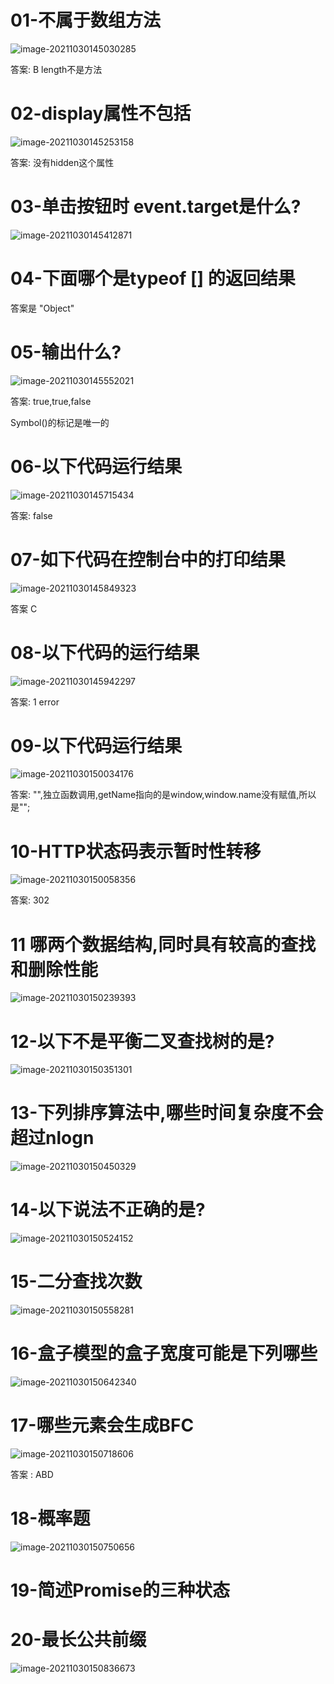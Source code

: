 # 01-不属于数组方法

![image-20211030145030285](https://codespirit-publicpicture.oss-cn-hangzhou.aliyuncs.com/img/%E6%80%9D%E4%B8%BA-%E7%BA%BF%E4%B8%8A.png)

答案: B length不是方法

# 02-display属性不包括

![image-20211030145253158](https://gitee.com/IU_czx/images/raw/master/img/display%E7%9A%84%E5%B1%9E%E6%80%A7.png)

答案: 没有hidden这个属性

# 03-单击按钮时 event.target是什么?

![image-20211030145412871](https://gitee.com/IU_czx/images/raw/master/img/%E5%8D%95%E5%87%BB%E6%8C%89%E9%92%AE%E6%97%B6event.target.png)

# 04-下面哪个是typeof [] 的返回结果

答案是 "Object"

# 05-输出什么?

![image-20211030145552021](https://gitee.com/IU_czx/images/raw/master/img/%E8%BE%93%E5%87%BA%E4%BB%80%E4%B9%88.png)

答案: true,true,false

Symbol()的标记是唯一的

# 06-以下代码运行结果

![image-20211030145715434](https://gitee.com/IU_czx/images/raw/master/img/%E4%BB%A5%E4%B8%8B%E4%BB%A3%E7%A0%81%E8%BF%90%E8%A1%8C%E7%BB%93%E6%9E%9C.png)

答案: false

# 07-如下代码在控制台中的打印结果

![image-20211030145849323](https://gitee.com/IU_czx/images/raw/master/img/%E4%BB%A3%E7%A0%81%E5%9C%A8%E6%8E%A7%E5%88%B6%E5%8F%B0%E7%9A%84%E6%89%93%E5%8D%B0%E7%BB%93%E6%9E%9C.png)

答案 C

# 08-以下代码的运行结果

![image-20211030145942297](C:\Users\15461\AppData\Roaming\Typora\typora-user-images\image-20211030145942297.png)

答案: 1 error

# 09-以下代码运行结果

![image-20211030150034176](https://gitee.com/IU_czx/images/raw/master/img/image-20211030150034176.png)

答案: "",独立函数调用,getName指向的是window,window.name没有赋值,所以是"";

# 10-HTTP状态码表示暂时性转移

![image-20211030150058356](https://gitee.com/IU_czx/images/raw/master/img/HTTP%E7%8A%B6%E6%80%81%E7%A0%81%E8%A1%A8%E7%A4%BA%E6%9A%82%E6%97%B6%E6%80%A7%E8%BD%AC%E7%A7%BB.png)

答案: 302

# 11 哪两个数据结构,同时具有较高的查找和删除性能

![image-20211030150239393](https://gitee.com/IU_czx/images/raw/master/img/%E5%90%8C%E6%97%B6%E5%85%B7%E6%9C%89%E8%BE%83%E9%AB%98%E7%9A%84%E6%9F%A5%E6%89%BE%E5%92%8C%E5%88%A0%E9%99%A4%E6%80%A7%E8%83%BD.png)

# 12-以下不是平衡二叉查找树的是?

![image-20211030150351301](https://gitee.com/IU_czx/images/raw/master/img/%E4%BB%A5%E4%B8%8B%E4%B8%8D%E6%98%AF%E5%B9%B3%E8%A1%A1%E4%BA%8C%E5%8F%89%E6%9F%A5%E6%89%BE%E6%A0%91%E7%9A%84%E6%98%AF?.png)

# 13-下列排序算法中,哪些时间复杂度不会超过nlogn

![image-20211030150450329](https://gitee.com/IU_czx/images/raw/master/img/%E6%97%B6%E9%97%B4%E5%A4%8D%E6%9D%82%E5%BA%A6%E4%B8%8D%E4%BC%9A%E8%B6%85%E8%BF%87nlogn.png)

# 14-以下说法不正确的是?

![image-20211030150524152](https://gitee.com/IU_czx/images/raw/master/img/%E4%BB%A5%E4%B8%8B%E8%AF%B4%E6%B3%95%E4%B8%8D%E6%AD%A3%E7%A1%AE%E7%9A%84%E6%98%AF/.png)

# 15-二分查找次数

![image-20211030150558281](https://gitee.com/IU_czx/images/raw/master/img/%E4%BA%8C%E5%88%86%E6%9F%A5%E6%89%BE%E6%AC%A1%E6%95%B0'.png)

# 16-盒子模型的盒子宽度可能是下列哪些

![image-20211030150642340](https://gitee.com/IU_czx/images/raw/master/img/%E7%9B%92%E5%AD%90%E6%A8%A1%E5%9E%8B.png)

# 17-哪些元素会生成BFC

![image-20211030150718606](https://gitee.com/IU_czx/images/raw/master/img/%E7%94%9F%E6%88%90BFC.png)

答案 : ABD

# 18-概率题

![image-20211030150750656](https://gitee.com/IU_czx/images/raw/master/img/%E6%A6%82%E7%8E%87%E9%A2%98.png)

# 19-简述Promise的三种状态

# 20-最长公共前缀

![image-20211030150836673](https://gitee.com/IU_czx/images/raw/master/img/%E6%9C%80%E9%95%BF%E5%85%AC%E5%85%B1%E5%89%8D%E7%BC%80.png)

